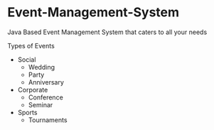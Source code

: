 # Event-Management-System
Java Based Event Management System that caters to all your needs 

Types of Events

-   Social
    - Wedding
    - Party
    - Anniversary
-   Corporate
    - Conference
    - Seminar
-   Sports
    - Tournaments
